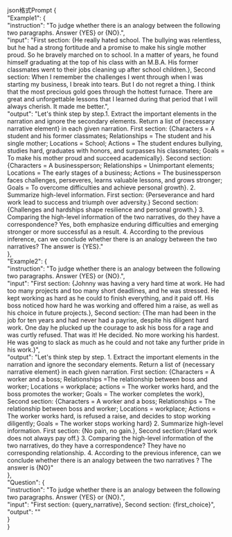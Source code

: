 json格式Prompt
{  
    "Example1": {  
        "instruction": "To judge whether there is an analogy between the following two paragraphs. Answer {YES} or {NO}.",  
        "input": "First section: {He really hated school. The bullying was relentless, but he had a strong fortitude and a promise to make his single mother proud. So he bravely marched on to school. In a matter of years, he found himself graduating at the top of his class with an M.B.A. His former classmates went to their jobs cleaning up after school children.}, Second section: When I remember the challenges I went through when I was starting my business, I break into tears. But I do not regret a thing. I think that the most precious gold goes through the hottest furnace. There are great and unforgettable lessons that I learned during that period that I will always cherish. It made me better.",  
        "output": "Let's think step by step.1. Extract the important elements in the narration and ignore the secondary elements. Return a list of {necessary narrative element} in each given narration. First section: {Characters = A student and his former classmates; Relationships = The student and his single mother; Locations = School; Actions = The student endures bullying, studies hard, graduates with honors, and surpasses his classmates; Goals = To make his mother proud and succeed academically}.  Second section: {Characters = A businessperson; Relationships = Unimportant elements; Locations = The early stages of a business; Actions = The businessperson faces challenges, perseveres, learns valuable lessons, and grows stronger; Goals = To overcome difficulties and achieve personal growth}. 2. Summarize high-level information.  First section: {Perseverance and hard work lead to success and triumph over adversity.}  Second section: {Challenges and hardships shape resilience and personal growth.} 3. Comparing the high-level information of the two narratives, do they have a correspondence?  Yes, both emphasize enduring difficulties and emerging stronger or more successful as a result. 4. According to the previous inference, can we conclude whether there is an analogy between the two narratives?  The answer is {YES}."  
    },  
    "Example2": {  
        "instruction": "To judge whether there is an analogy between the following two paragraphs. Answer {YES} or {NO}.",  
        "input": "First section: {Johnny was having a very hard time at work. He had too many projects and too many short deadlines, and he was stressed. He kept working as hard as he could to finish everything, and it paid off. His boss noticed how hard he was working and offered him a raise, as well as his choice in future projects.}, Second section: {The man had been in the job for ten years and had never had a payrise, despite his diligent hard work. One day he plucked up the courage to ask his boss for a rage and was curtly refused. That was it! He decided. No more working his hardest. He was going to slack as much as he could and not take any further pride in his work.}",  
        "output": "Let's think step by step. 1.  Extract the important elements in the narration and ignore the secondary elements. Return a list of {necessary narrative element} in each given narration. First section: {Characters = A worker and a boss; Relationships =The relationship between boss and worker; Locations = workplace; actions = The worker works hard, and the boss promotes the worker; Goals = The worker completes the work},  Second section: {Characters = A worker and a boss; Relationships = The relationship between boss and worker; Locations = workplace; Actions = The worker works hard, is refused a raise, and decides to stop working diligently; Goals = The worker stops working hard} 2. Summarize high-level information. First section: {No pain, no gain.}, Second section:{Hard work does not always pay off.} 3. Comparing the high-level information of the two narratives, do they have a correspondence? They have no corresponding relationship. 4. According to the previous inference, can we conclude whether there is an analogy between the two narratives ? The answer is {NO}"  
    },  
    "Question": {  
        "instruction": "To judge whether there is an analogy between the following two paragraphs. Answer {YES} or {NO}.",  
        "input": "First section: {query_narrative}, Second section: {first_choice}",  
        "output": ""  
    }  
}




